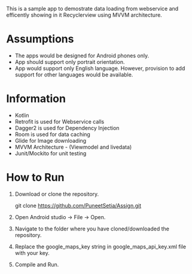 This is a sample app to demostrate data loading from webservice and efficently showing in it Recyclerview using MVVM architecture.

# Assumptions 
- The apps would be designed for Android phones only. 
- App should support only portrait orientation. 
- App would support only English language. However, provision to add support for other languages would be available.

# Information
- Kotlin
- Retrofit is used for Webservice calls
- Dagger2 is used for Dependency Injection
- Room is used for data caching
- Glide for Image downloading
- MVVM Architecture - (Viewmodel and livedata)
- Junit/Mockito for unit testing

# How to Run
1. Download or clone the repository.
      
      git clone https://github.com/PuneetSetia/Assign.git

2. Open Android studio -> File -> Open.
3. Navigate to the folder where you have cloned/downloaded the repository.
4. Replace the google_maps_key string in google_maps_api_key.xml file with your key.
5. Compile and Run.

